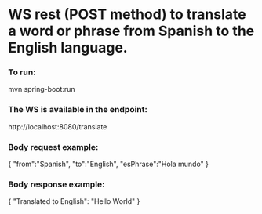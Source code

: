 # WS rest (POST method) to translate a word or phrase from Spanish to the English language.

### To run:
mvn spring-boot:run

### The WS is available in the endpoint:
http://localhost:8080/translate

### Body request example:

{
	"from":"Spanish",
	"to":"English", 
	"esPhrase":"Hola mundo"
}

### Body response example:

{
    "Translated to English": "Hello World"
}



